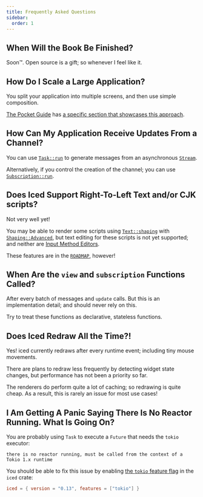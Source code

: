```yaml
---
title: Frequently Asked Questions
sidebar:
  order: 1
---
```


## When Will the Book Be Finished?
Soon™. Open source is a gift; so whenever I feel like it.

## How Do I Scale a Large Application?
You split your application into multiple screens, and then use simple composition.

[The Pocket Guide] has [a specific section that showcases this approach](https://docs.rs/iced/0.13.1/iced/#scaling-applications).

## How Can My Application Receive Updates From a Channel? 
You can use [`Task::run`] to generate messages from an asynchronous [`Stream`].

Alternatively, if you control the creation of the channel; you can use [`Subscription::run`].

[The Pocket Guide]: https://docs.rs/iced/0.13.1/iced/index.html#the-pocket-guide
[`Task::run`]: https://docs.rs/iced/0.13.1/iced/task/struct.Task.html#method.run
[`Subscription::run`]: https://docs.rs/iced/0.13.1/iced/struct.Subscription.html#method.run
[`Stream`]: https://docs.rs/futures/latest/futures/stream/trait.Stream.html

## Does Iced Support Right-To-Left Text and/or CJK scripts?
Not very well yet!

You may be able to render some scripts using [`Text::shaping`] with [`Shaping::Advanced`],
but text editing for these scripts is not yet supported; and neither are [Input Method Editors].

These features are in the [`ROADMAP`], however!

[`Text::shaping`]: https://docs.rs/iced/0.13.1/iced/widget/text/type.Text.html#method.shaping
[`Shaping::Advanced`]: https://docs.rs/iced/0.13.1/iced/widget/text/enum.Shaping.html#variant.Advanced
[Input Method Editors]: https://en.wikipedia.org/wiki/Input_method
[`ROADMAP`]: https://whimsical.com/roadmap-iced-7vhq6R35Lp3TmYH4WeYwLM

## When Are the `view` and `subscription` Functions Called?
After every batch of messages and `update` calls. But this is an implementation detail;
and should never rely on this.

Try to treat these functions as declarative, stateless functions.

## Does Iced Redraw All the Time?!
Yes! iced currently redraws after every runtime event; including tiny mouse movements.

There are plans to redraw less frequently by detecting widget state changes, but performance has not
been a priority so far.

The renderers do perform quite a lot of caching; so redrawing is quite cheap. As a result,
this is rarely an issue for most use cases!

## I Am Getting A Panic Saying There Is No Reactor Running. What Is Going On?
You are probably using `Task` to execute a `Future` that needs the `tokio` executor:

```text
there is no reactor running, must be called from the context of a Tokio 1.x runtime
```

You should be able to fix this issue by enabling [the `tokio` feature flag] in the `iced` crate:

```toml
iced = { version = "0.13", features = ["tokio"] }
```

[the `tokio` feature flag]: https://docs.rs/crate/iced/latest/features#tokio